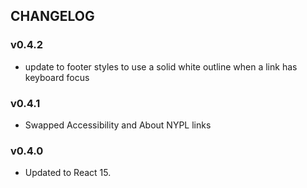 ## CHANGELOG

### v0.4.2
- update to footer styles to use a solid white outline when a link has keyboard focus

### v0.4.1
- Swapped Accessibility and About NYPL links

### v0.4.0
- Updated to React 15.
